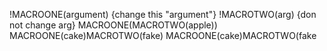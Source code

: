 !MACROONE(argument) {change this "argument"}
!MACROTWO(arg) {don not change arg}
MACROONE(MACROTWO(apple))
MACROONE(cake)MACROTWO(fake)
MACROONE(cake)MACROTWO(fake
